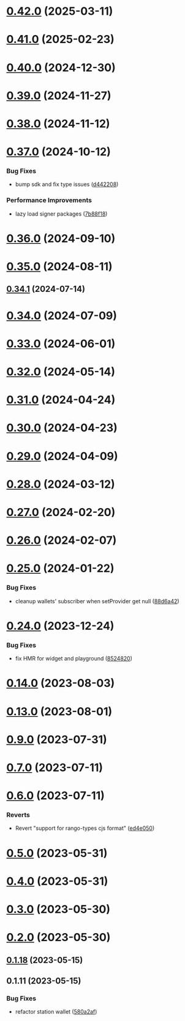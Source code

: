 # [0.42.0](https://github.com/rango-exchange/rango-client/compare/provider-station@0.41.0...provider-station@0.42.0) (2025-03-11)



# [0.41.0](https://github.com/rango-exchange/rango-client/compare/provider-station@0.40.0...provider-station@0.41.0) (2025-02-23)



# [0.40.0](https://github.com/rango-exchange/rango-client/compare/provider-station@0.39.0...provider-station@0.40.0) (2024-12-30)



# [0.39.0](https://github.com/rango-exchange/rango-client/compare/provider-station@0.38.0...provider-station@0.39.0) (2024-11-27)



# [0.38.0](https://github.com/rango-exchange/rango-client/compare/provider-station@0.37.0...provider-station@0.38.0) (2024-11-12)



# [0.37.0](https://github.com/rango-exchange/rango-client/compare/provider-station@0.36.0...provider-station@0.37.0) (2024-10-12)


### Bug Fixes

* bump sdk and fix type issues ([d442208](https://github.com/rango-exchange/rango-client/commit/d4422083bf5dd27d5f509ce1db7f9560d05428c8))


### Performance Improvements

* lazy load signer packages ([7b88f18](https://github.com/rango-exchange/rango-client/commit/7b88f1834f7b29b4b81ab6c81a07bb88e8ccf55c))



# [0.36.0](https://github.com/rango-exchange/rango-client/compare/provider-station@0.35.0...provider-station@0.36.0) (2024-09-10)



# [0.35.0](https://github.com/rango-exchange/rango-client/compare/provider-station@0.34.1...provider-station@0.35.0) (2024-08-11)



## [0.34.1](https://github.com/rango-exchange/rango-client/compare/provider-station@0.34.0...provider-station@0.34.1) (2024-07-14)



# [0.34.0](https://github.com/rango-exchange/rango-client/compare/provider-station@0.32.0...provider-station@0.34.0) (2024-07-09)



# [0.33.0](https://github.com/rango-exchange/rango-client/compare/provider-station@0.32.0...provider-station@0.33.0) (2024-06-01)



# [0.32.0](https://github.com/rango-exchange/rango-client/compare/provider-station@0.31.0...provider-station@0.32.0) (2024-05-14)



# [0.31.0](https://github.com/rango-exchange/rango-client/compare/provider-station@0.30.0...provider-station@0.31.0) (2024-04-24)



# [0.30.0](https://github.com/rango-exchange/rango-client/compare/provider-station@0.29.0...provider-station@0.30.0) (2024-04-23)



# [0.29.0](https://github.com/rango-exchange/rango-client/compare/provider-station@0.28.0...provider-station@0.29.0) (2024-04-09)



# [0.28.0](https://github.com/rango-exchange/rango-client/compare/provider-station@0.27.0...provider-station@0.28.0) (2024-03-12)



# [0.27.0](https://github.com/rango-exchange/rango-client/compare/provider-station@0.26.0...provider-station@0.27.0) (2024-02-20)



# [0.26.0](https://github.com/rango-exchange/rango-client/compare/provider-station@0.25.0...provider-station@0.26.0) (2024-02-07)



# [0.25.0](https://github.com/rango-exchange/rango-client/compare/provider-station@0.24.0...provider-station@0.25.0) (2024-01-22)


### Bug Fixes

* cleanup wallets' subscriber when setProvider get null ([88d6a42](https://github.com/rango-exchange/rango-client/commit/88d6a423c49b34b3d9ff567e22df36c3b009bb76))



# [0.24.0](https://github.com/rango-exchange/rango-client/compare/provider-station@0.23.0...provider-station@0.24.0) (2023-12-24)


### Bug Fixes

* fix HMR for widget and playground ([8524820](https://github.com/rango-exchange/rango-client/commit/8524820f10cf0b8921f3db0c4f620ff98daa4103))



# [0.14.0](https://github.com/rango-exchange/rango-client/compare/provider-station@0.13.0...provider-station@0.14.0) (2023-08-03)



# [0.13.0](https://github.com/rango-exchange/rango-client/compare/provider-station@0.12.0...provider-station@0.13.0) (2023-08-01)



# [0.9.0](https://github.com/rango-exchange/rango-client/compare/provider-station@0.8.0...provider-station@0.9.0) (2023-07-31)



# [0.7.0](https://github.com/rango-exchange/rango-client/compare/provider-station@0.6.0...provider-station@0.7.0) (2023-07-11)



# [0.6.0](https://github.com/rango-exchange/rango-client/compare/provider-station@0.5.0...provider-station@0.6.0) (2023-07-11)


### Reverts

* Revert "support for rango-types cjs format" ([ed4e050](https://github.com/rango-exchange/rango-client/commit/ed4e050bfc0dcde7aeffa6b0d73b02080a5721eb))



# [0.5.0](https://github.com/rango-exchange/rango-client/compare/provider-station@0.4.0...provider-station@0.5.0) (2023-05-31)



# [0.4.0](https://github.com/rango-exchange/rango-client/compare/provider-station@0.3.0...provider-station@0.4.0) (2023-05-31)



# [0.3.0](https://github.com/rango-exchange/rango-client/compare/provider-station@0.2.0...provider-station@0.3.0) (2023-05-30)



# [0.2.0](https://github.com/rango-exchange/rango-client/compare/provider-station@0.1.18...provider-station@0.2.0) (2023-05-30)



## [0.1.18](https://github.com/rango-exchange/rango-client/compare/provider-station@0.1.17...provider-station@0.1.18) (2023-05-15)



## 0.1.11 (2023-05-15)


### Bug Fixes

* refactor station wallet ([580a2af](https://github.com/rango-exchange/rango-client/commit/580a2af692f63a85921d69152464143551b3f748))



